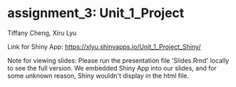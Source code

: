 # assignment_3: Unit_1_Project

Tiffany Cheng, Xiru Lyu

Link for Shiny App: https://xlyu.shinyapps.io/Unit_1_Project_Shiny/

Note for viewing slides: Please run the presentation file 'Slides.Rmd' locally to see the full version. We embedded Shiny App into our slides, and for some unknown reason, Shiny wouldn't display in the html file.